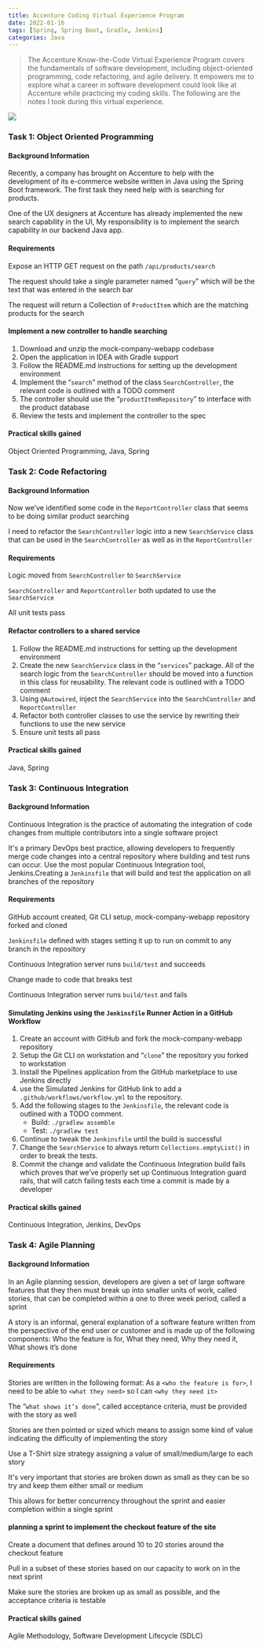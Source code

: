 ```yaml
---
title: Accenture Coding Virtual Experience Program
date: 2022-01-16
tags: [Spring, Spring Boot, Gradle, Jenkins]
categories: Java
---
```


> The Accenture Know-the-Code Virtual Experience Program covers the fundamentals of software development, including object-oriented programming, code refactoring, and agile delivery. It empowers me to explore what a career in software development could look like at Accenture while practicing my coding skills. The following are the notes I took during this virtual experience.

<!--more-->

![](https://blog.zhuangzhihao.top/img/Accenture-Coding-Virtual-Experience.png)

### Task 1: Object Oriented Programming

#### Background Information

Recently, a company has brought on Accenture to help with the development of its e-commerce website written in Java using the Spring Boot framework. The first task they need help with is searching for products.

One of the UX designers at Accenture has already implemented the new search capability in the UI, My responsibility is to implement the search capability in our backend Java app.

#### Requirements

Expose an HTTP GET request on the path `/api/products/search`

The request should take a single parameter named “`query`” which will be the text that was entered in the search bar

The request will return a Collection of `ProductItem` which are the matching products for the search

#### Implement a new controller to handle searching

1. Download and unzip the mock-company-webapp codebase
1. Open the application in IDEA with Gradle support
2. Follow the README.md instructions for setting up the development environment
3. Implement the “`search`” method of the class `SearchController`, the relevant code is outlined with a TODO comment
4. The controller should use the “`productItemRepository`” to interface with the product database
5. Review the tests and implement the controller to the spec

#### Practical skills gained

Object Oriented Programming, Java, Spring

### Task 2: Code Refactoring

#### Background Information

Now we’ve identified some code in the `ReportController` class that seems to be doing similar product searching

I need to refactor the `SearchController` logic into a new `SearchService` class that can be used in the `SearchController` as well as in the `ReportController`

#### Requirements

Logic moved from `SearchController` to `SearchService`

`SearchController` and `ReportController` both updated to use the `SearchService`

All unit tests pass

####  Refactor controllers to a shared service

1. Follow the README.md instructions for setting up the development environment
2. Create the new `SearchService` class in the “`services`” package. All of the search logic from the `SearchController` should be moved into a function in this class for reusability. The relevant code is outlined with a TODO comment
3. Using `@Autowired`, inject the `SearchService` into the `SearchController` and `ReportController`
4. Refactor both controller classes to use the service by rewriting their functions to use the new service
5. Ensure unit tests all pass

#### Practical skills gained

Java, Spring


### Task 3: Continuous Integration

#### Background Information

Continuous Integration is the practice of automating the integration of code changes from multiple contributors into a single software project

It's a primary DevOps best practice, allowing developers to frequently merge code changes into a central repository where building and test runs can occur. Use the most popular Continuous Integration tool, Jenkins.Creating a `Jenkinsfile` that will build and test the application on all branches of the repository

#### Requirements

GitHub account created, Git CLI setup, mock-company-webapp repository forked and cloned

`Jenkinsfile` defined with stages setting it up to run on commit to any branch in the repository

Continuous Integration server runs `build/test` and succeeds

Change made to code that breaks test

Continuous Integration server runs `build/test` and fails

#### Simulating Jenkins using the `Jenkinsfile` Runner Action in a GitHub Workflow

1. Create an account with GitHub and fork the mock-company-webapp repository
2. Setup the Git CLI on workstation and “`clone`” the repository you forked to workstation
3. Install the Pipelines application from the GitHub marketplace to use Jenkins directly
4. use the Simulated Jenkins for GitHub link to add a `.github/workflows/workflow.yml` to the repository.
5. Add the following stages to the `Jenkinsfile`, the relevant code is outlined with a TODO comment.
   - Build: `./gradlew assemble`
   - Test: `./gradlew test`
6. Continue to tweak the `Jenkinsfile` until the build is successful
7. Change the `SearchService` to always return `Collections.emptyList()` in order to break the tests.
8. Commit the change and validate the Continuous Integration build fails which proves that we’ve properly set up Continuous Integration guard rails, that will catch failing tests each time a commit is made by a developer

#### Practical skills gained

Continuous Integration, Jenkins, DevOps

### Task 4: Agile Planning

#### Background Information

In an Agile planning session, developers are given a set of large software features that they then must break up into smaller units of work, called stories, that can be completed within a one to three week period, called a sprint

A story is an informal, general explanation of a software feature written from the perspective of the end user or customer and is made up of the following components: Who the feature is for, What they need, Why they need it, What shows it’s done
#### Requirements

Stories are written in the following format: As a `<who the feature is for>`, I need to be able to `<what they need>` so I can `<why they need it>`

The “`what shows it’s done`”, called acceptance criteria, must be provided with the story as well

Stories are then pointed or sized which means to assign some kind of value indicating the difficulty of implementing the story

Use a T-Shirt size strategy assigning a value of small/medium/large to each story

It's very important that stories are broken down as small as they can be so try and keep them either small or medium

This allows for better concurrency throughout the sprint and easier completion within a single sprint

#### planning a sprint to implement the checkout feature of the site

Create a document that defines around 10 to 20 stories around the checkout feature

Pull in a subset of these stories based on our capacity to work on in the next sprint

Make sure the stories are broken up as small as possible, and the acceptance criteria is testable

#### Practical skills gained

Agile Methodology, Software Development Lifecycle (SDLC)
